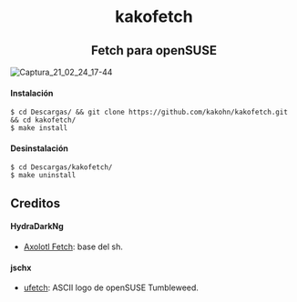 <h1 align="center"> kakofetch </h1>
<h2 align="center"> Fetch para openSUSE </h1>

![Captura_21_02_24_17-44](https://user-images.githubusercontent.com/65475712/109083420-806d0880-76cb-11eb-8604-074f25d3eb20.png)

#### Instalación
```
$ cd Descargas/ && git clone https://github.com/kakohn/kakofetch.git && cd kakofetch/
$ make install
```

#### Desinstalación
```
$ cd Descargas/kakofetch/
$ make uninstall
```

## Creditos

#### HydraDarkNg
- [Axolotl Fetch](https://gitlab.com/HydraDarkNg/axolotlFetch): base del sh.

#### jschx
- [ufetch](https://gitlab.com/jschx/ufetch): ASCII logo de openSUSE Tumbleweed.
